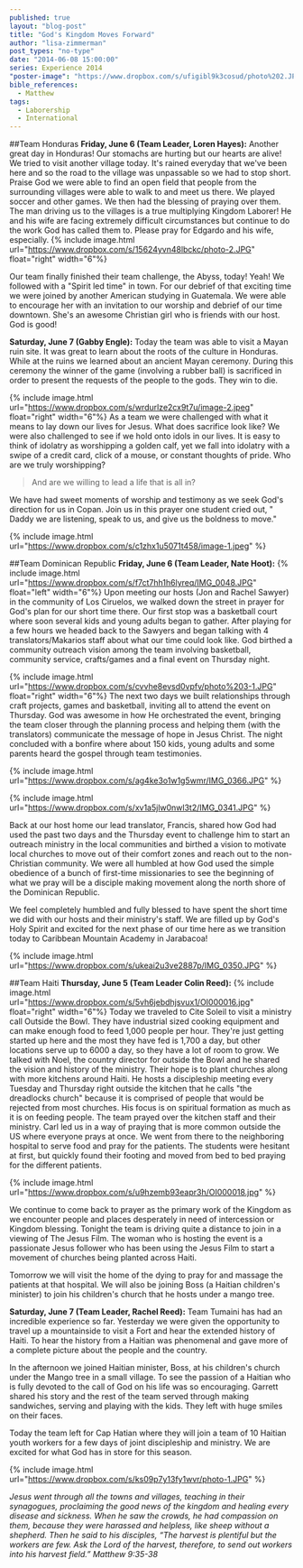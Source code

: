 ```yaml
---
published: true
layout: "blog-post"
title: "God's Kingdom Moves Forward"
author: "lisa-zimmerman"
post_types: "no-type"
date: "2014-06-08 15:00:00"
series: Experience 2014
"poster-image": "https://www.dropbox.com/s/ufigibl9k3cosud/photo%202.JPG"
bible_references: 
  - Matthew
tags: 
  - Laborership
  - International
---
```


##Team Honduras
**Friday, June 6 (Team Leader, Loren Hayes):** Another great day in Honduras!  Our stomachs are hurting but our hearts are alive!  We tried to visit another village today. It's rained everyday that we've been here and so the road to the village was unpassable so we had to stop short.  Praise God we were able to find an open field that people from the surrounding villages were able to walk to and meet us there.  We played soccer and other games.  We then had the blessing of praying over them.  The man driving us to the villages is a true multiplying Kingdom Laborer!  He and his wife are facing extremely difficult circumstances but continue to do the work God has called them to.  Please pray for Edgardo and his wife, especially. {% include image.html url="https://www.dropbox.com/s/15624yvn48lbckc/photo-2.JPG" float="right" width="6"%}

Our team finally finished their team challenge, the Abyss, today!  Yeah!  We followed with a "Spirit led time" in town.  For our debrief of that exciting time we were joined by another American studying in Guatemala.  We were able to encourage her with an invitation to our worship and debrief of our time downtown.  She's an awesome Christian girl who is friends with our host.  God is good!

**Saturday, June 7 (Gabby Engle):** Today the team was able to visit a Mayan ruin site. It was great to learn about the roots of the culture in Honduras. While at the ruins we learned about an ancient Mayan ceremony. During this ceremony the winner of the game (involving a rubber ball) is sacrificed in order to present the requests of the people to the gods. They win to die. 

{% include image.html url="https://www.dropbox.com/s/wrdurlze2cx9t7u/image-2.jpeg" float="right" width="6"%} As a team we were challenged with what it means to lay down our lives for Jesus. What does sacrifice look like? 
We were also challenged to see if we hold onto idols in our lives. It is easy to think of idolatry as worshipping a golden calf, yet we fall
into idolatry with a swipe of a credit card, click of a mouse, or constant thoughts of pride.  Who are we truly worshipping? 
>And are we willing to lead a life that is all in?

We have had sweet moments of worship and testimony as we seek God's direction for us in Copan.  Join us in this prayer one student cried out, " Daddy we are listening, speak to us, and give us the boldness to move."

{% include image.html url="https://www.dropbox.com/s/c1zhx1u5071t458/image-1.jpeg" %}

##Team Dominican Republic
**Friday, June 6 (Team Leader, Nate Hoot):** {% include image.html url="https://www.dropbox.com/s/f7ct7hh1h6lyreq/IMG_0048.JPG" float="left" width="6"%} Upon meeting our hosts (Jon and Rachel Sawyer) in the community of Los Ciruelos, we walked down the street in prayer for God's plan for our short time there. Our first stop was a basketball court where soon several kids and young adults began to gather. After playing for a few hours we headed back to the Sawyers and began talking with 4 translators/Makarios staff about what our time could look like. God birthed a community outreach vision among the team involving basketball, community service, crafts/games and a final event on Thursday night. 

{% include image.html url="https://www.dropbox.com/s/cvvhe8evsd0vpfv/photo%203-1.JPG" float="right" width="6"%} The next two days we built relationships through craft projects, games and basketball, inviting all to attend the event on Thursday. God was awesome in how He orchestrated the event, bringing the team closer through the planning process and helping them (with the translators) communicate the message of hope in Jesus Christ. The night concluded with a bonfire where about 150 kids, young adults and some parents heard the gospel through team testimonies. 

{% include image.html url="https://www.dropbox.com/s/ag4ke3o1w1g5wmr/IMG_0366.JPG" %}

{% include image.html url="https://www.dropbox.com/s/xv1a5jlw0nwl3t2/IMG_0341.JPG" %}

Back at our host home our lead translator, Francis, shared how God had used the past two days and the Thursday event to challenge him to start an outreach ministry in the local communities and birthed a vision to motivate local churches to move out of their comfort zones and reach out to the non-Christian community. We were all humbled at how God used the simple obedience of a bunch of first-time missionaries to see the beginning of what we pray will be a disciple making movement along the north shore of the Dominican Republic. 

We feel completely humbled and fully blessed to have spent the short time we did with our hosts and their ministry's staff. We are filled up by God's Holy Spirit and excited for the next phase of our time here as we transition today to Caribbean Mountain Academy in Jarabacoa! 

{% include image.html url="https://www.dropbox.com/s/ukeai2u3ve2887p/IMG_0350.JPG" %}

##Team Haiti
**Thursday, June 5 (Team Leader Colin Reed):** {% include image.html url="https://www.dropbox.com/s/5vh6jebdhjsvux1/OI000016.jpg" float="right" width="6"%}  Today we traveled to Cite Soleil to visit a ministry call Outside the Bowl. They have industrial sized cooking equipment and can make enough food to feed 1,000 people per hour. They're just getting started up here and the most they have fed is 1,700 a day, but other locations serve up to 6000 a day, so they have a lot of room to grow. We talked with Noel, the country director for outside the Bowl and he shared the vision and history of the ministry. Their hope is to plant churches along with more kitchens around Haiti. He hosts a discipleship meeting every Tuesday and Thursday right outside the kitchen that he calls "the dreadlocks church" because it is comprised of people that would be rejected from most churches. His focus is on spiritual formation as much as it is on feeding people. The team prayed over the kitchen staff and their ministry. Carl led us in a way of praying that is more common outside the US where everyone prays at once. We went from there to the neighboring hospital to serve food and pray for the patients. The students were hesitant at first, but quickly found their footing and moved from bed to bed praying for the different patients.

{% include image.html url="https://www.dropbox.com/s/u9hzemb93eapr3h/OI000018.jpg" %}

We continue to come back to prayer as the primary work of the Kingdom as we encounter people and places desperately in need of intercession or Kingdom blessing. Tonight the team is driving quite a distance to join in a viewing of The Jesus Film. The woman who is hosting the event is a passionate Jesus follower who has been using the Jesus Film to start a movement of churches being planted across Haiti.

Tomorrow we will visit the home of the dying to pray for and massage the patients at that hospital. We will also be joining Boss (a Haitian children's minister) to join his children's church that he hosts under a mango tree. 

**Saturday, June 7 (Team Leader, Rachel Reed):** Team Tumaini has had an incredible experience so far.  Yesterday we were given the opportunity to travel up a mountainside to visit a Fort and hear the extended history of Haiti. To hear the history from a Haitian was phenomenal and gave more of a complete picture about the people and the country. 

In the afternoon we joined Haitian minister, Boss, at his children's church under the Mango tree in a small village. To see the passion of a Haitian who is fully devoted to the call of God on his life was so encouraging. Garrett shared his story and the rest of the team served through making sandwiches, serving and playing with the kids. They left with huge smiles on their faces. 

Today the team left for Cap Hatian where they will join a team of 10 Haitian youth workers for a few days of joint discipleship and ministry. We are excited for what God has in store for this season.

{% include image.html url="https://www.dropbox.com/s/ks09p7y13fy1wvr/photo-1.JPG" %}

*Jesus went through all the towns and villages, teaching in their synagogues, proclaiming the good news of the kingdom and healing every disease and sickness. When he saw the crowds, he had compassion on them, because they were harassed and helpless, like sheep without a shepherd. Then he said to his disciples, “The harvest is plentiful but the workers are few. Ask the Lord of the harvest, therefore, to send out workers into his harvest field.” Matthew 9:35-38*